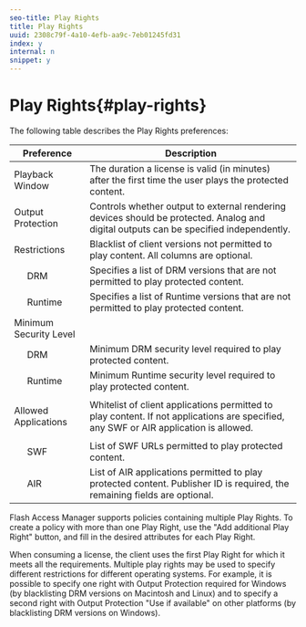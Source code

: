 ```yaml
---
seo-title: Play Rights
title: Play Rights
uuid: 2308c79f-4a10-4efb-aa9c-7eb01245fd31
index: y
internal: n
snippet: y
---
```


# Play Rights{#play-rights}

The following table describes the Play Rights preferences: 

<table frame="all" colsep="1" rowsep="1" class="+ topic/table adobe-d/table " id="table_p1j_d2z_n4"> 
 <thead class="- topic/thead "> 
  <tr rowsep="1" class="- topic/row "> 
   <th class="- topic/entry entry" colspan="2"> Preference </th> 
   <th colname="3" class="- topic/entry entry"> Description </th> 
  </tr> 
 </thead>
 <tbody class="- topic/tbody "> 
  <tr rowsep="1" class="- topic/row "> 
   <td class="- topic/entry " colspan="2"> Playback Window </td> 
   <td colname="3" class="- topic/entry "> The duration a license is valid (in minutes) after the first time the user plays the protected content. </td> 
  </tr> 
  <tr rowsep="1" class="- topic/row "> 
   <td class="- topic/entry " colspan="2"> Output Protection </td> 
   <td colname="3" class="- topic/entry "> Controls whether output to external rendering devices should be protected. Analog and digital outputs can be specified independently. </td> 
  </tr> 
  <tr rowsep="1" class="- topic/row "> 
   <td class="- topic/entry " colspan="2"> Restrictions </td> 
   <td colname="3" class="- topic/entry "> Blacklist of client versions not permitted to play content. All columns are optional. </td> 
  </tr> 
  <tr rowsep="1" class="- topic/row "> 
   <td colname="1" class="- topic/entry "></td> 
   <td colname="2" class="- topic/entry "> DRM </td> 
   <td colname="3" class="- topic/entry "> Specifies a list of DRM versions that are not permitted to play protected content. </td> 
  </tr> 
  <tr rowsep="1" class="- topic/row "> 
   <td colname="1" class="- topic/entry "></td> 
   <td colname="2" class="- topic/entry "> Runtime </td> 
   <td colname="3" class="- topic/entry "> Specifies a list of Runtime versions that are not permitted to play protected content. </td> 
  </tr> 
  <tr rowsep="1" class="- topic/row "> 
   <td class="- topic/entry " colspan="2"> Minimum Security Level </td> 
   <td colname="3" class="- topic/entry "></td> 
  </tr> 
  <tr rowsep="1" class="- topic/row "> 
   <td colname="1" class="- topic/entry "></td> 
   <td colname="2" class="- topic/entry "> DRM </td> 
   <td colname="3" class="- topic/entry "> Minimum DRM security level required to play protected content. </td> 
  </tr> 
  <tr rowsep="1" class="- topic/row "> 
   <td colname="1" class="- topic/entry "></td> 
   <td colname="2" class="- topic/entry "> Runtime </td> 
   <td colname="3" class="- topic/entry "> Minimum Runtime security level required to play protected content. </td> 
  </tr> 
  <tr rowsep="1" class="- topic/row "> 
   <td class="- topic/entry " colspan="2"> <p class="- topic/p ">Allowed Applications </p> </td> 
   <td colname="3" class="- topic/entry "> Whitelist of client applications permitted to play content. If not applications are specified, any SWF or AIR application is allowed. </td> 
  </tr> 
  <tr rowsep="1" class="- topic/row "> 
   <td colname="1" class="- topic/entry "></td> 
   <td colname="2" class="- topic/entry "> SWF </td> 
   <td colname="3" class="- topic/entry "> List of SWF URLs permitted to play protected content. </td> 
  </tr> 
  <tr rowsep="0" class="- topic/row "> 
   <td colname="1" class="- topic/entry "></td> 
   <td colname="2" class="- topic/entry "> AIR </td> 
   <td colname="3" class="- topic/entry "> List of AIR applications permitted to play protected content. Publisher ID is required, the remaining fields are optional. </td> 
  </tr> 
 </tbody> 
</table>

Flash Access Manager supports policies containing multiple Play Rights. To create a policy with more than one Play Right, use the "Add additional Play Right" button, and fill in the desired attributes for each Play Right.

When consuming a license, the client uses the first Play Right for which it meets all the requirements. Multiple play rights may be used to specify different restrictions for different operating systems. For example, it is possible to specify one right with Output Protection required for Windows (by blacklisting DRM versions on Macintosh and Linux) and to specify a second right with Output Protection "Use if available" on other platforms (by blacklisting DRM versions on Windows). 
